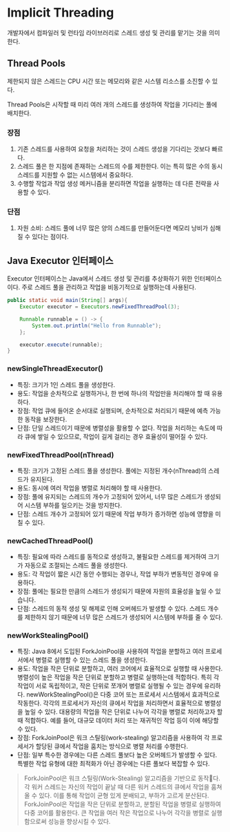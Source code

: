 # Implicit Threading
개발자에서 컴파일러 및 런타임 라이브러리로 스레드 생성 및 관리를 맡기는 것을 의미한다.

## Thread Pools
제한되지 않은 스레드는 CPU 시간 또는 메모리와 같은 시스템 리소스를 소진할 수 있다.

Thread Pools은 시작할 때 미리 여러 개의 스레드를 생성하여 작업을 기다리는 풀에 배치한다.

### 장점
1. 기존 스레드를 사용하여 요청을 처리하는 것이 스레드 생성을 기다리는 것보다 빠르다.
2. 스레드 풀은 한 지점에 존재하는 스레드의 수를 제한한다. 이는 특히 많은 수의 동시 스레드를 지원할 수 없는 시스템에서 중요하다.
3. 수행할 작업과 작업 생성 메커니즘을 분리하면 작업을 실행하는 데 다른 전략을 사용할 수 있다. 

### 단점
1. 자원 소비: 스레드 풀에 너무 많은 양의 스레드를 만들어둔다면 메모리 낭비가 심해질 수 있다는 점이다.

## Java Executor 인터페이스
Executor 인터페이스는 Java에서 스레드 생성 및 관리를 추상화하기 위한 인터페이스이다. 주로 스레드 풀을 관리하고 작업을 비동기적으로 실행하는데 사용된다.

```java
public static void main(String[] args){
    Executor executor = Executors.newFixedThreadPool(3);

    Runnable runnable = () -> {
        System.out.println("Hello from Runnable");
    };

    executor.execute(runnable);
}
```

### newSingleThreadExecutor()
- 특징: 크기가 1인 스레드 풀을 생성한다.
- 용도: 작업을 순차적으로 실행하거나, 한 번에 하나의 작업만을 처리해야 할 때 유용하다.
- 장점: 작업 큐에 들어온 순서대로 실행되며, 순차적으로 처리되기 때문에 예측 가능한 동작을 보장한다.
- 단점: 단일 스레드이기 때문에 병렬성을 활용할 수 없다. 작업을 처리하는 속도에 따라 큐에 쌓일 수 있으므로, 작업이 길게 걸리는 경우 효율성이 떨어질 수 있다.

### newFixedThreadPool(nThread) 
- 특징: 크기가 고정된 스레드 풀을 생성한다. 풀에는 지정된 개수(nThread)의 스레드가 유지된다.
- 용도: 동시에 여러 작업을 병렬로 처리해야 할 때 사용한다.
- 장점: 풀에 유지되는 스레드의 개수가 고정되어 있어서, 너무 많은 스레드가 생성되어 시스템 부하를 일으키는 것을 방지한다.
- 단점: 스레드 개수가 고정되어 있기 때문에 작업 부하가 증가하면 성능에 영향을 미칠 수 있다.

### newCachedThreadPool()
- 특징: 필요에 따라 스레드를 동적으로 생성하고, 불필요한 스레드를 제거하여 크기가 자동으로 조절되는 스레드 풀을 생성한다.
- 용도: 각 작업이 짧은 시간 동안 수행되는 경우나, 작업 부하가 변동적인 경우에 유용하다.
- 장점: 풀에는 필요한 만큼의 스레드가 생성되기 때문에 자원의 효율성을 높일 수 있습니다.
- 단점: 스레드의 동적 생성 및 해제로 인해 오버헤드가 발생할 수 있다. 스레드 개수를 제한하지 않기 때문에 너무 많은 스레드가 생성되어 시스템에 부하를 줄 수 있다.

### newWorkStealingPool()
- 특징: Java 8에서 도입된 ForkJoinPool을 사용하여 작업을 분할하고 여러 프로세서에서 병렬로 실행할 수 있는 스레드 풀을 생성한다.
- 용도: 작업을 작은 단위로 분할하고, 여러 코어에서 효율적으로 실행할 때 사용한다. 병렬성이 높은 작업을 작은 단위로 분할하고 병렬로 실행하는데 적합하다. 특히 각 작업이 서로 독립적이고, 작은 단위로 쪼개어 병렬로 실행될 수 있는 경우에 유리하다. newWorkStealingPool()은 다중 코어 또는 프로세서 시스템에서 효과적으로 작동한다. 각각의 프로세서가 자신의 큐에서 작업을 처리하면서 효율적으로 병렬성을 높일 수 있다. 대용량의 작업을 작은 단위로 나누어 각각을 병렬로 처리하고자 할 때 적합하다. 예를 들어, 대규모 데이터 처리 또는 재귀적인 작업 등이 이에 해당할 수 있다.
- 장점: ForkJoinPool은 워크 스틸링(work-stealing) 알고리즘을 사용하여 각 프로세서가 할당된 큐에서 작업을 훔치는 방식으로 병렬 처리를 수행한다.
- 단점: 일부 특수한 경우에는 다른 스레드 풀보다 높은 오버헤드가 발생할 수 있다. 특별한 작업 유형에 대한 최적화가 아닌 경우에는 다른 풀보다 복잡할 수 있다.

> ForkJoinPool은 워크 스틸링(Work-Stealing) 알고리즘을 기반으로 동작다. 각 워커 스레드는 자신의 작업이 끝날 때 다른 워커 스레드의 큐에서 작업을 훔쳐올 수 있다. 이를 통해 작업이 균형 있게 분배되고, 부하가 고르게 분산된다. ForkJoinPool은 작업을 작은 단위로 분할하고, 분할된 작업을 병렬로 실행하여 다중 코어를 활용한다. 큰 작업을 여러 작은 작업으로 나누어 각각을 병렬로 실행함으로써 성능을 향상시킬 수 있다.